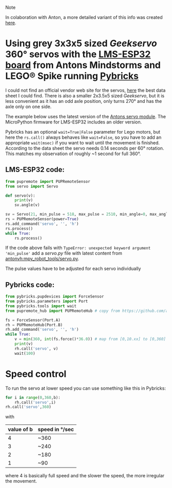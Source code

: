 > [!NOTE]
> In colaboration with Anton, a more detailed variant of this info was created [here](https://www.antonsmindstorms.com/2025/06/17/advanced-geekservo-usage/).
>

# Using grey 3x3x5 sized _Geekservo_ 360° servos with the [LMS-ESP32 board](https://www.antonsmindstorms.com/product/wifi-python-esp32-board-for-mindstorms/) from Antons Mindstorms and LEGO&reg; Spike running [Pybricks](https://pybricks.com/)

I could not find an official vendor web site for the servos, [here](https://shop.pimoroni.com/products/geekservo-building-bricks-360-degree-servo) the best data sheet I could find. There is also a smaller 2x3.5x5 sized _Geekservo_, but it is less convenient as it has an odd axle position, only turns 270° and has the axle only on one side.

The example below uses the latest version of the [Antons servo module](https://docs.antonsmindstorms.com/en/latest/Software/mpy_robot_tools.html#mpy-robot-tools-servo-module). The MicroPython firmware for LMS-ESP32 includes an older version.

Pybricks has an optional `wait=True|False` parameter for Lego motors, but here the `rs.call()` always behaves like `wait=False`, so you have to add an appropriate `wait(msec)` if you want to wait until the movement is finished. According to the data sheet the servo needs 0.14 seconds per 60° rotation. This matches my observation of roughly ~1 second for full 360°. 

## LMS-ESP32 code:

```python
from pupremote import PUPRemoteSensor
from servo import Servo

def servo(v):
    print(v)
    sv.angle(v)

sv = Servo(21, min_pulse = 518, max_pulse = 2510, min_angle=0, max_angle=360)
rs = PUPRemoteSensor(power=True)
rs.add_command('servo', '', 'h')
rs.process()
while True:
    rs.process()
```
If the code above fails with `TypeError: unexpected keyword argument 'min_pulse'` add a _servo.py_ file with latest content from [antonvh:mpy_robot_tools/servo.py](https://github.com/antonvh/mpy-robot-tools/blob/master/mpy_robot_tools/servo.py).

The pulse values have to be adjusted for each servo individually

## Pybricks code:

```python
from pybricks.pupdevices import ForceSensor
from pybricks.parameters import Port
from pybricks.tools import wait
from pupremote_hub import PUPRemoteHub # copy from https://github.com/antonvh/PUPRemote/blob/main/src/pupremote_hub.py

fs = ForceSensor(Port.A)
rh = PUPRemoteHub(Port.B)
rh.add_command('servo', '', 'h')
while True:
    v = min(360, int(fs.force()*36.0)) # map from [0,10.xx] to [0,360]
    print(v)
    rh.call('servo', v)
    wait(100)
```

# Speed control

To run the servo at lower speed you can use something like this in Pybricks:
```python
for i in range(0,360,b):
    rh.call('servo',i)
rh.call('servo',360)
```
with

| value of b | speed in °/sec |
| ---------- | -------------- |
| 4 | ~360 |
| 3 | ~240 |
| 2 | ~180 |
| 1 | ~90 |

where 4 is basically full speed and the slower the speed, the more irregular the movement.



